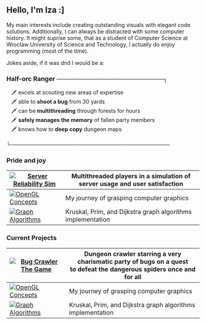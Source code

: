 ## Hello, I'm Iza :]

My main interests include creating outstanding visuals with elegant code solutions. Additionally, I can always be distracted with some computer history. It might suprise some, that as a student of Computer Science at Wroclaw University of Science and Technology, I actually do enjoy programming (most of the time).

Jokes aside, if it was dnd I would be a:

### Half-orc Ranger ────────────────────────┐
&nbsp;&nbsp;&nbsp;🗡️ excels at scouting new areas of expertise <br>
&nbsp;&nbsp;&nbsp;🗡️ able to __shoot a bug__ from 30 yards <br>
&nbsp;&nbsp;&nbsp;🗡️ can be __multithreading__ through forests for hours <br>
&nbsp;&nbsp;&nbsp;🗡️ __safely manages the memory__ of fallen party members <br>
&nbsp;&nbsp;&nbsp;🗡️ knows how to **deep copy** dungeon maps <br> <br>
└──────────────────────────────────────────
<br>

<h3>Pride and joy</h3>

| [![Server Reliability Sim](https://img.shields.io/badge/Server_Reliability_Sim-red?style=flat&logo=github)](https://github.com/sevna90377/Server_Reliability_Sim) | Multithreaded players in a simulation of server usage and user satisfaction |
|---|---|
| [![OpenGL Concepts](https://img.shields.io/badge/OpenGL_Concepts-red?style=flat&logo=github)](https://github.com/sevna90377/OpenGL_concepts) | My journey of grasping computer graphics |
| [![Graph Algorithms](https://img.shields.io/badge/Graph_Algorithms-red?style=flat&logo=github)](https://github.com/sevna90377/AZO_graph_algorithms) | Kruskal, Prim, and Dijkstra graph algorithms implementation |

<h3>Current Projects</h3>

| [![Bug Crawler The Game](https://img.shields.io/badge/BugCrawler-Game-orange?style=flat&logo=github)](https://github.com/sevna90377/BugCrawler-Game) | Dungeon crawler starring a very charismatic party of bugs on a quest <br> to defeat the dangerous spiders once and for all |
|---|---|
| [![OpenGL Concepts](https://img.shields.io/badge/OpenGL_Concepts-red?style=flat&logo=github)](https://github.com/sevna90377/OpenGL_concepts) | My journey of grasping computer graphics |
| [![Graph Algorithms](https://img.shields.io/badge/Graph_Algorithms-red?style=flat&logo=github)](https://github.com/sevna90377/AZO_graph_algorithms) | Kruskal, Prim, and Dijkstra graph algorithms implementation |



<br><br>
<!--
![GitHub Stats](https://github-readme-stats.vercel.app/api?username=sevna90377&show_icons=true&theme=merko) <!-- maroongold gruvbox_light-->


<!--  COLOR SCHEMES
no 1
--eerie-black: #1E1E1Fff;
--battleship-gray: #8A8D90ff;
--bole: #7A4031ff;
--jet: #36312Dff;
--silver: #CBCED0ff; 
no 2
--platinum: #DEDEDCff;
--outer-space: #444B50ff;
--battleship-gray: #8A8D90ff;
--dim-gray: #766B63ff;
--bole: #7A4031ff;

-->

